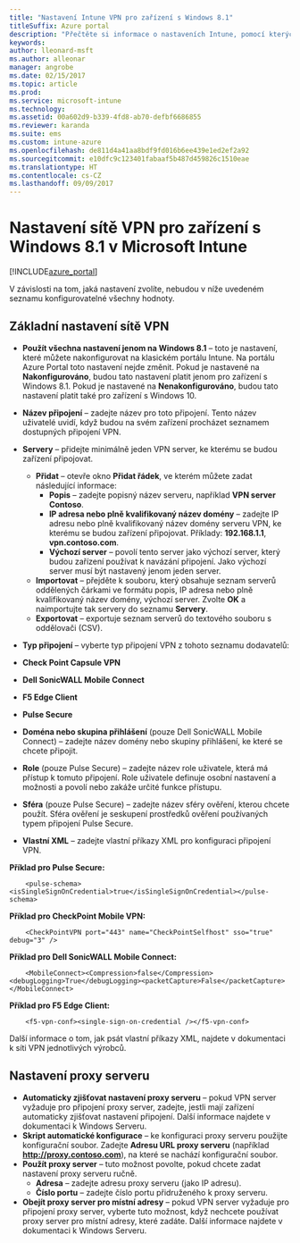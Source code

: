 ```yaml
---
title: "Nastavení Intune VPN pro zařízení s Windows 8.1"
titleSuffix: Azure portal
description: "Přečtěte si informace o nastaveních Intune, pomocí kterých můžete nakonfigurovat připojení VPN na zařízeních s Windows 8.1."
keywords: 
author: lleonard-msft
ms.author: alleonar
manager: angrobe
ms.date: 02/15/2017
ms.topic: article
ms.prod: 
ms.service: microsoft-intune
ms.technology: 
ms.assetid: 00a602d9-b339-4fd8-ab70-defbf6686855
ms.reviewer: karanda
ms.suite: ems
ms.custom: intune-azure
ms.openlocfilehash: de811d4a41aa8bdf9fd016b6ee439e1ed2ef2a92
ms.sourcegitcommit: e10dfc9c123401fabaaf5b487d459826c1510eae
ms.translationtype: HT
ms.contentlocale: cs-CZ
ms.lasthandoff: 09/09/2017
---
```

# <a name="vpn-settings-for-windows-81-devices-in-microsoft-intune"></a>Nastavení sítě VPN pro zařízení s Windows 8.1 v Microsoft Intune

[!INCLUDE[azure_portal](./includes/azure_portal.md)]

V závislosti na tom, jaká nastavení zvolíte, nebudou v níže uvedeném seznamu konfigurovatelné všechny hodnoty.

## <a name="base-vpn-settings"></a>Základní nastavení sítě VPN


- **Použít všechna nastavení jenom na Windows 8.1** – toto je nastavení, které můžete nakonfigurovat na klasickém portálu Intune. Na portálu Azure Portal toto nastavení nejde změnit. Pokud je nastavené na **Nakonfigurováno**, budou tato nastavení platit jenom pro zařízení s Windows 8.1. Pokud je nastavené na **Nenakonfigurováno**, budou tato nastavení platit také pro zařízení s Windows 10.
- **Název připojení** – zadejte název pro toto připojení. Tento název uživatelé uvidí, když budou na svém zařízení procházet seznamem dostupných připojení VPN.
- **Servery** – přidejte minimálně jeden VPN server, ke kterému se budou zařízení připojovat.
    - **Přidat** – otevře okno **Přidat řádek**, ve kterém můžete zadat následující informace:
        - **Popis** – zadejte popisný název serveru, například **VPN server Contoso**.
        - **IP adresa nebo plně kvalifikovaný název domény** – zadejte IP adresu nebo plně kvalifikovaný název domény serveru VPN, ke kterému se budou zařízení připojovat. Příklady: **192.168.1.1**, **vpn.contoso.com**.
        - **Výchozí server** – povolí tento server jako výchozí server, který budou zařízení používat k navázání připojení. Jako výchozí server musí být nastavený jenom jeden server.
    - **Importovat** – přejděte k souboru, který obsahuje seznam serverů oddělených čárkami ve formátu popis, IP adresa nebo plně kvalifikovaný název domény, výchozí server. Zvolte **OK** a naimportujte tak servery do seznamu **Servery**.
    - **Exportovat** – exportuje seznam serverů do textového souboru s oddělovači (CSV).

- **Typ připojení** – vyberte typ připojení VPN z tohoto seznamu dodavatelů:
- **Check Point Capsule VPN**
- **Dell SonicWALL Mobile Connect**
- **F5 Edge Client**
- **Pulse Secure**

<!--- **Fingerprint** (Check Point Capsule VPN only) - Specify a string (for example, "Contoso Fingerprint Code") that will be used to verify that the VPN server can be trusted. A fingerprint can be sent to the client so it knows to trust any server that presents the same fingerprint when connecting. If the device doesn’t already have the fingerprint, it will prompt the user to trust the VPN server that they are connecting to while showing the fingerprint. (The user manually verifies the fingerprint and chooses **trust** to connect.) --->

- **Doména nebo skupina přihlášení** (pouze Dell SonicWALL Mobile Connect) – zadejte název domény nebo skupiny přihlášení, ke které se chcete připojit.

- **Role** (pouze Pulse Secure) – zadejte název role uživatele, která má přístup k tomuto připojení. Role uživatele definuje osobní nastavení a možnosti a povolí nebo zakáže určité funkce přístupu.

- **Sféra** (pouze Pulse Secure) – zadejte název sféry ověření, kterou chcete použít. Sféra ověření je seskupení prostředků ověření používaných typem připojení Pulse Secure.


- **Vlastní XML** – zadejte vlastní příkazy XML pro konfiguraci připojení VPN.

**Příklad pro Pulse Secure:**

```
    <pulse-schema><isSingleSignOnCredential>true</isSingleSignOnCredential></pulse-schema>

```

**Příklad pro CheckPoint Mobile VPN:**
```
    <CheckPointVPN port="443" name="CheckPointSelfhost" sso="true" debug="3" />

```

**Příklad pro Dell SonicWALL Mobile Connect:**
```
    <MobileConnect><Compression>false</Compression><debugLogging>True</debugLogging><packetCapture>False</packetCapture></MobileConnect>

```

**Příklad pro F5 Edge Client:**

```
    <f5-vpn-conf><single-sign-on-credential /></f5-vpn-conf>

```

Další informace o tom, jak psát vlastní příkazy XML, najdete v dokumentaci k síti VPN jednotlivých výrobců.


## <a name="proxy-settings"></a>Nastavení proxy serveru

- **Automaticky zjišťovat nastavení proxy serveru** – pokud VPN server vyžaduje pro připojení proxy server, zadejte, jestli mají zařízení automaticky zjišťovat nastavení připojení. Další informace najdete v dokumentaci k Windows Serveru.
- **Skript automatické konfigurace** – ke konfiguraci proxy serveru použijte konfigurační soubor. Zadejte **Adresu URL proxy serveru** (například **http://proxy.contoso.com**), na které se nachází konfigurační soubor.
- **Použít proxy server** – tuto možnost povolte, pokud chcete zadat nastavení proxy serveru ručně.
    - **Adresa** – zadejte adresu proxy serveru (jako IP adresu).
    - **Číslo portu** – zadejte číslo portu přidruženého k proxy serveru.
- **Obejít proxy server pro místní adresy** – pokud VPN server vyžaduje pro připojení proxy server, vyberte tuto možnost, když nechcete používat proxy server pro místní adresy, které zadáte. Další informace najdete v dokumentaci k Windows Serveru.
